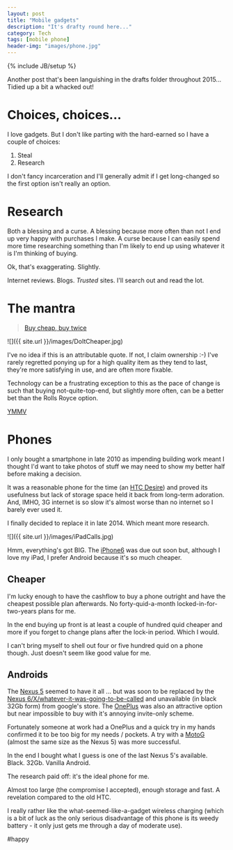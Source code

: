 ```yaml
---
layout: post
title: "Mobile gadgets"
description: "It's drafty round here..."
category: Tech
tags: [mobile phone]
header-img: "images/phone.jpg"
---
```

{% include JB/setup %}

Another post that's been languishing in the drafts folder throughout 2015...  Tidied up a bit a whacked out!

# Choices, choices...

I love gadgets.  But I don't like parting with the hard-earned so I have a couple of choices:

1. Steal
2. Research

I don't fancy incarceration and I'll generally admit if I get long-changed so the first option isn't really an option.

# Research

Both a blessing and a curse.  A blessing because more often than not I end up very happy with purchases I make.  A curse because I can easily spend more time researching something than I'm likely to end up using whatever it is I'm thinking of buying.

Ok, that's exaggerating.  Slightly.

Internet reviews.  Blogs.  *Trusted* sites.  I'll search out and read the lot.

# The mantra

> [Buy cheap, buy twice](http://en.wiktionary.org/wiki/buy_cheap,_buy_twice)

![]({{ site.url }}/images/DoItCheaper.jpg)

I've no idea if this is an attributable quote.  If not, I claim ownership :-)  I've rarely regretted ponying up for a high quality item as they tend to last, they're more satisfying in use, and are often more fixable.

Technology can be a frustrating exception to this as the pace of change is such that buying not-quite-top-end, but slightly more often, can be a better bet than the Rolls Royce option.

[YMMV](http://www.urbandictionary.com/define.php?term=ymmv)

# Phones

I only bought a smartphone in late 2010 as impending building work meant I thought I'd want to take photos of stuff we may need to show my better half before making a decision.

It was a reasonable phone for the time (an [HTC Desire](http://www.gsmarena.com/htc_desire-3077.php)) and proved its usefulness but lack of storage space held it back from long-term adoration.  And, IMHO, 3G internet is so slow it's almost worse than no internet so I barely ever used it.

I finally decided to replace it in late 2014.  Which meant more research.

![]({{ site.url }}/images/iPadCalls.jpg)

Hmm, everything's got BIG.  The [iPhone6](https://www.apple.com/uk/iphone-6/) was due out soon but, although I love my iPad, I prefer Android because it's so much cheaper.

## Cheaper

I'm lucky enough to have the cashflow to buy a phone outright and have the cheapest possible plan afterwards.  No forty-quid-a-month locked-in-for-two-years plans for me.

In the end buying up front is at least a couple of hundred quid cheaper and more if you forget to change plans after the lock-in period.  Which I would.

I can't bring myself to shell out four or five hundred quid on a phone though.  Just doesn't seem like good value for me.

## Androids

The [Nexus 5](http://www.google.co.uk/nexus/5/) seemed to have it all ... but was soon to be replaced by the [Nexus 6/X/whatever-it-was-going-to-be-called](http://www.google.co.uk/nexus/6/) and unavailable (in black 32Gb form) from google's store.  The [OnePlus](https://oneplus.net) was also an attractive option but near impossible to buy with it's annoying invite-only scheme.

Fortunately someone at work had a OnePlus and a quick try in my hands confirmed it to be too big for my needs / pockets.  A try with a [MotoG](http://www.motorola.com/us/moto-g-pdp-1/Moto-G-1st-Gen./moto-g-pdp.html) (almost the same size as the Nexus 5) was more successful.

In the end I bought what I guess is one of the last Nexus 5's available.  Black.  32Gb.  Vanilla Android.

The research paid off: it's the ideal phone for me.

Almost too large (the compromise I accepted), enough storage and fast.  A revelation compared to the old HTC.

I really rather like the what-seemed-like-a-gadget wireless charging (which is a bit of luck as the only serious disadvantage of this phone is its weedy battery - it only just gets me through a day of moderate use).  

#happy
